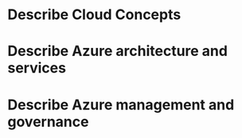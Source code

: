 # Describe Cloud Concepts

# Describe Azure architecture and services 

# Describe Azure management and governance
